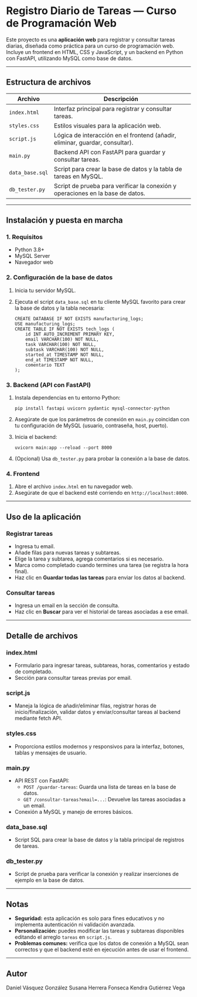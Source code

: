 # Registro Diario de Tareas — Curso de Programación Web

Este proyecto es una **aplicación web** para registrar y consultar tareas diarias, diseñada como práctica para un curso de programación web. Incluye un frontend en HTML, CSS y JavaScript, y un backend en Python con FastAPI, utilizando MySQL como base de datos.

---

## Estructura de archivos

| Archivo           | Descripción                                                                 |
|-------------------|-----------------------------------------------------------------------------|
| `index.html`      | Interfaz principal para registrar y consultar tareas.                        |
| `styles.css`      | Estilos visuales para la aplicación web.                                     |
| `script.js`       | Lógica de interacción en el frontend (añadir, eliminar, guardar, consultar). |
| `main.py`         | Backend API con FastAPI para guardar y consultar tareas.                     |
| `data_base.sql`   | Script para crear la base de datos y la tabla de tareas en MySQL.            |
| `db_tester.py`    | Script de prueba para verificar la conexión y operaciones en la base de datos.|

---

## Instalación y puesta en marcha

### 1. Requisitos

- Python 3.8+
- MySQL Server
- Navegador web

### 2. Configuración de la base de datos

1. Inicia tu servidor MySQL.
2. Ejecuta el script `data_base.sql` en tu cliente MySQL favorito para crear la base de datos y la tabla necesaria:

    ```
    CREATE DATABASE IF NOT EXISTS manufacturing_logs;
    USE manufacturing_logs;
    CREATE TABLE IF NOT EXISTS tech_logs (
        id INT AUTO_INCREMENT PRIMARY KEY,
        email VARCHAR(100) NOT NULL,
        task VARCHAR(100) NOT NULL,
        subtask VARCHAR(100) NOT NULL,
        started_at TIMESTAMP NOT NULL,
        end_at TIMESTAMP NOT NULL,
        comentario TEXT
    );
    ```

### 3. Backend (API con FastAPI)

1. Instala dependencias en tu entorno Python:

    ```
    pip install fastapi uvicorn pydantic mysql-connector-python
    ```

2. Asegúrate de que los parámetros de conexión en `main.py` coincidan con tu configuración de MySQL (usuario, contraseña, host, puerto).

3. Inicia el backend:

    ```
    uvicorn main:app --reload --port 8000
    ```

4. (Opcional) Usa `db_tester.py` para probar la conexión a la base de datos.

### 4. Frontend

1. Abre el archivo `index.html` en tu navegador web.
2. Asegúrate de que el backend esté corriendo en `http://localhost:8000`.

---

## Uso de la aplicación

### Registrar tareas

- Ingresa tu email.
- Añade filas para nuevas tareas y subtareas.
- Elige la tarea y subtarea, agrega comentarios si es necesario.
- Marca como completado cuando termines una tarea (se registra la hora final).
- Haz clic en **Guardar todas las tareas** para enviar los datos al backend.

### Consultar tareas

- Ingresa un email en la sección de consulta.
- Haz clic en **Buscar** para ver el historial de tareas asociadas a ese email.

---

## Detalle de archivos

### index.html

- Formulario para ingresar tareas, subtareas, horas, comentarios y estado de completado.
- Sección para consultar tareas previas por email.

### script.js

- Maneja la lógica de añadir/eliminar filas, registrar horas de inicio/finalización, validar datos y enviar/consultar tareas al backend mediante fetch API.

### styles.css

- Proporciona estilos modernos y responsivos para la interfaz, botones, tablas y mensajes de usuario.

### main.py

- API REST con FastAPI:
    - `POST /guardar-tareas`: Guarda una lista de tareas en la base de datos.
    - `GET /consultar-tareas?email=...`: Devuelve las tareas asociadas a un email.
- Conexión a MySQL y manejo de errores básicos.

### data_base.sql

- Script SQL para crear la base de datos y la tabla principal de registros de tareas.

### db_tester.py

- Script de prueba para verificar la conexión y realizar inserciones de ejemplo en la base de datos.

---

## Notas

- **Seguridad:** esta aplicación es solo para fines educativos y no implementa autenticación ni validación avanzada.
- **Personalización:** puedes modificar las tareas y subtareas disponibles editando el arreglo `tareas` en `script.js`.
- **Problemas comunes:** verifica que los datos de conexión a MySQL sean correctos y que el backend esté en ejecución antes de usar el frontend.

---

## Autor
Daniel Vásquez González
Susana Herrera Fonseca
Kendra Gutiérrez Vega

